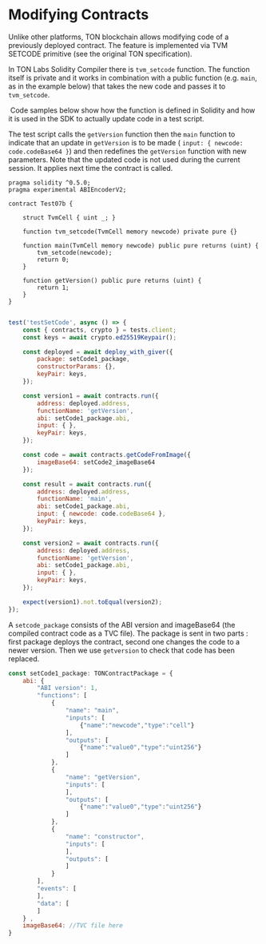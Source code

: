 # Modifying Contracts

Unlike other platforms, TON blockchain allows modifying code of a previously deployed contract. The feature is implemented via TVM SETCODE primitive (see the original TON specification).

In TON Labs Solidity Compiler there is `tvm_setcode` function. 	The function itself is private and it works in combination with a public function (e.g. `main`, as in the example below) that takes the new code and passes it to `tvm_setcode`.

​	Code samples below show how the function is defined in Solidity and how it is used in the SDK to actually update code in a test script.

The test script calls the `getVersion` function then the `main` function to indicate that an update in `getVersion` is to be made ( `input: { newcode: code.codeBase64 }`) and then redefines the `getVersion` function with new parameters. Note that the updated code is not used during the current session. It applies next time the contract is called.

    pragma solidity ^0.5.0;
    pragma experimental ABIEncoderV2;
    
    contract Test07b {
    
        struct TvmCell { uint _; }
        
        function tvm_setcode(TvmCell memory newcode) private pure {}
        
        function main(TvmCell memory newcode) public pure returns (uint) {
            tvm_setcode(newcode);
            return 0;
        }
    
        function getVersion() public pure returns (uint) {
            return 1;
        }
    }


```javascript

test('testSetCode', async () => {
    const { contracts, crypto } = tests.client;
    const keys = await crypto.ed25519Keypair();

    const deployed = await deploy_with_giver({
        package: setCode1_package,
        constructorParams: {},
        keyPair: keys,
    });

    const version1 = await contracts.run({
        address: deployed.address,
        functionName: 'getVersion',
        abi: setCode1_package.abi,
        input: { },
        keyPair: keys,
    });

    const code = await contracts.getCodeFromImage({
        imageBase64: setCode2_imageBase64
    });

    const result = await contracts.run({
        address: deployed.address,
        functionName: 'main',
        abi: setCode1_package.abi,
        input: { newcode: code.codeBase64 },
        keyPair: keys,
    });

    const version2 = await contracts.run({
        address: deployed.address,
        functionName: 'getVersion',
        abi: setCode1_package.abi,
        input: { },
        keyPair: keys,
    });

    expect(version1).not.toEqual(version2);
});
```

A `setcode_package` consists of the ABI version and imageBase64 (the compiled contract code as a TVC file). The package is sent in two parts : first package deploys the contract, second one changes the code to a newer version. Then we use `getversion` to check that code has been replaced.

```javascript
const setCode1_package: TONContractPackage = {
    abi: {
        "ABI version": 1,
        "functions": [
            {
                "name": "main",
                "inputs": [
                    {"name":"newcode","type":"cell"}
                ],
                "outputs": [
                    {"name":"value0","type":"uint256"}
                ]
            },
            {
                "name": "getVersion",
                "inputs": [
                ],
                "outputs": [
                    {"name":"value0","type":"uint256"}
                ]
            },
            {
                "name": "constructor",
                "inputs": [
                ],
                "outputs": [
                ]
            }
        ],
        "events": [
        ],
        "data": [
        ]
    } ,
    imageBase64: //TVC file here
}
```

